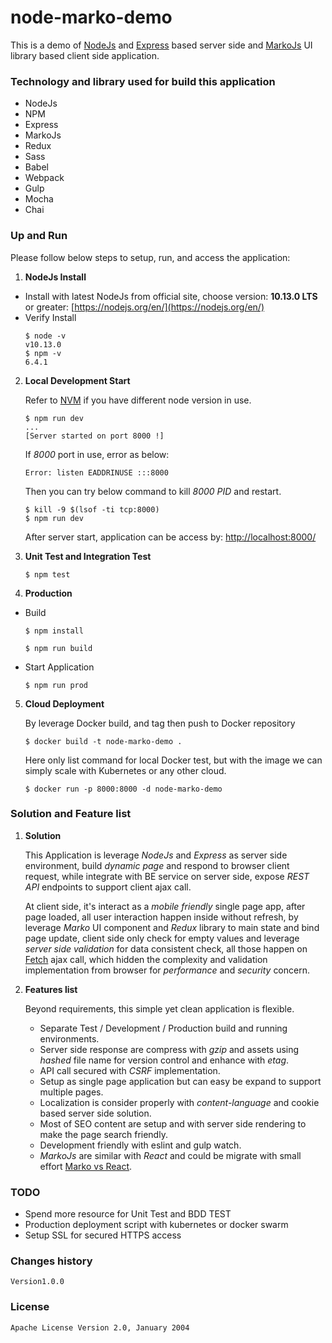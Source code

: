 # node-marko-demo

This is a demo of [NodeJs](https://nodejs.org/en/) and
[Express](https://www.npmjs.com/package/express) based server side and
[MarkoJs](https://markojs.com/) UI library based client side application.

### Technology and library used for build this application
- NodeJs
- NPM
- Express
- MarkoJs
- Redux
- Sass
- Babel
- Webpack
- Gulp
- Mocha
- Chai

### Up and Run
Please follow below steps to setup, run, and access the application:
1. **NodeJs Install**
- Install with latest NodeJs from official site,
choose version: **10.13.0 LTS** or greater:
[https://nodejs.org/en/](https://nodejs.org/en/)
- Verify Install
    ```
    $ node -v
    v10.13.0
    $ npm -v
    6.4.1
    ```

2. **Local Development Start**

    Refer to [NVM](https://github.com/creationix/nvm) if you have
    different node version in use.
    ```
    $ npm run dev
    ...
    [Server started on port 8000 !]
    ```

    If *8000* port in use, error as below:
    ```
    Error: listen EADDRINUSE :::8000
    ```
    Then you can try below command to kill *8000 PID* and restart.
    ```
    $ kill -9 $(lsof -ti tcp:8000)
    $ npm run dev
    ```
    After server start, application can be access by: [http://localhost:8000/](http://localhost:8000/)

3. **Unit Test and Integration Test**
    ```
    $ npm test
    ```

4. **Production**

* Build
    ```
    $ npm install

    $ npm run build
    ```
* Start Application
    ```
    $ npm run prod
    ```

5. **Cloud Deployment**

    By leverage Docker build, and tag then push to Docker repository
    ```
    $ docker build -t node-marko-demo .
    ```
    Here only list command for local Docker test, but with the image we
    can simply scale with Kubernetes or any other cloud.
    ```
    $ docker run -p 8000:8000 -d node-marko-demo
    ```

### Solution and Feature list

1. **Solution**

    This Application is leverage *NodeJs* and *Express* as server side
    environment, build *dynamic page* and respond to browser client request,
    while integrate with BE service on server side, expose *REST API* endpoints
    to support client ajax call.

    At client side, it's interact as a *mobile friendly* single page app,
    after page loaded, all user interaction happen inside without refresh,
    by leverage *Marko* UI component and *Redux* library to main state and
    bind page update, client side only check for empty values and
    leverage *server side validation* for data consistent check,
    all those happen on [Fetch](https://www.npmjs.com/package/whatwg-fetch)
    ajax call, which hidden the complexity and validation implementation
    from browser for *performance* and *security* concern.

2. **Features list**

    Beyond requirements, this simple yet clean application is flexible.

    * Separate Test / Development / Production build and running environments.
    * Server side response are compress with *gzip* and assets using *hashed* file
      name for version control and enhance with *etag*.
    * API call secured with *CSRF* implementation.
    * Setup as single page application but can easy be expand to support multiple pages.
    * Localization is consider properly with *content-language* and cookie based server side solution.
    * Most of SEO content are setup and with server side rendering to make the page search friendly.
    * Development friendly with eslint and gulp watch.
    * *MarkoJs* are similar with *React* and could be migrate with
      small effort [Marko vs React](https://markojs.com/docs/marko-vs-react/).

### TODO
* Spend more resource for Unit Test and BDD TEST
* Production deployment script with kubernetes or docker swarm
* Setup SSL for secured HTTPS access


### Changes history
    Version1.0.0

### License
    Apache License Version 2.0, January 2004
